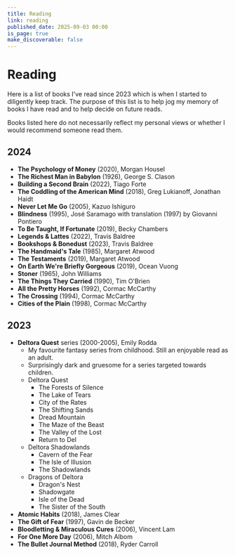 ```yaml
---
title: Reading
link: reading
published_date: 2025-09-03 00:00
is_page: true
make_discoverable: false
---
```


# Reading

Here is a list of books I've read since 2023 which is when I started to diligently keep track. The purpose of this list is to help jog my memory of books I have read and to help decide on future reads.

Books listed here do not necessarily reflect my personal views or whether I would recommend someone read them.

## 2024
- **The Psychology of Money** (2020), Morgan Housel
- **The Richest Man in Babylon** (1926), George S. Clason
- **Building a Second Brain** (2022), Tiago Forte
- **The Coddling of the American Mind** (2018), Greg Lukianoff, Jonathan Haidt
- **Never Let Me Go** (2005), Kazuo Ishiguro
- **Blindness** (1995), José Saramago with translation (1997) by Giovanni Pontiero
- **To Be Taught, If Fortunate** (2019), Becky Chambers
- **Legends & Lattes** (2022), Travis Baldree
- **Bookshops & Bonedust** (2023), Travis Baldree
- **The Handmaid's Tale** (1985), Margaret Atwood
- **The Testaments** (2019), Margaret Atwood
- **On Earth We're Briefly Gorgeous** (2019), Ocean Vuong
- **Stoner** (1965), John Williams
- **The Things They Carried** (1990), Tim O'Brien
- **All the Pretty Horses** (1992), Cormac McCarthy
- **The Crossing** (1994), Cormac McCarthy
- **Cities of the Plain** (1998), Cormac McCarthy

## 2023
- **Deltora Quest** series (2000-2005), Emily Rodda
  - My favourite fantasy series from childhood. Still an enjoyable read as an adult.
  - Surprisingly dark and gruesome for a series targeted towards children.
  - Deltora Quest
    - The Forests of Silence
    - The Lake of Tears
    - City of the Rates
    - The Shifting Sands
    - Dread Mountain
    - The Maze of the Beast
    - The Valley of the Lost
    - Return to Del
  - Deltora Shadowlands
    - Cavern of the Fear
    - The Isle of Illusion
    - The Shadowlands
  - Dragons of Deltora
    - Dragon's Nest
    - Shadowgate
    - Isle of the Dead
    - The Sister of the South
- **Atomic Habits** (2018), James Clear
- **The Gift of Fear** (1997), Gavin de Becker
- **Bloodletting & Miraculous Cures** (2006), Vincent Lam
- **For One More Day** (2006), Mitch Albom
- **The Bullet Journal Method** (2018), Ryder Carroll
